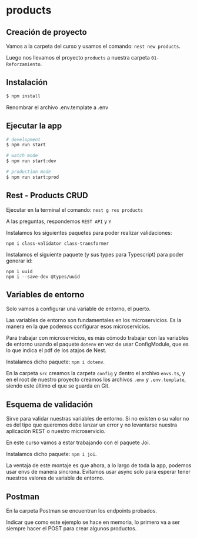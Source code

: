 # products

## Creación de proyecto

Vamos a la carpeta del curso y usamos el comando: `nest new products`.

Luego nos llevamos el proyecto `products` a nuestra carpeta `01-Reforzamiento`.

## Instalación

```bash
$ npm install
```

Renombrar el archivo .env.template a .env

## Ejecutar la app

```bash
# development
$ npm run start

# watch mode
$ npm run start:dev

# production mode
$ npm run start:prod
```

## Rest - Products CRUD

Ejecutar en la terminal el comando: `nest g res products`

A las preguntas, respondemos `REST API` y `Y`

Instalamos los siguientes paquetes para poder realizar validaciones:

```
npm i class-validator class-transformer
```

Instalamos el siguiente paquete (y sus types para Typescript) para poder generar id:

```
npm i uuid
npm i --save-dev @types/uuid
```

## Variables de entorno

Solo vamos a configurar una variable de entorno, el puerto.

Las variables de entorno son fundamentales en los microservicios. Es la manera en la que podemos configurar esos microservicios.

Para trabajar con microservicios, es más cómodo trabajar con las variables de entorno usando el paquete `dotenv` en vez de usar ConfigModule, que es lo que indica el pdf de los atajos de Nest.

Instalamos dicho paquete: `npm i dotenv`.

En la carpeta `src` creamos la carpeta `config` y dentro el archivo `envs.ts`, y en el root de nuestro proyecto creamos los archivos `.env` y `.env.template`, siendo este último el que se guarda en Git.

## Esquema de validación

Sirve para validar nuestras variables de entorno. Si no existen o su valor no es del tipo que queremos debe lanzar un error y no levantarse nuestra aplicación REST o nuestro microservicio.

En este curso vamos a estar trabajando con el paquete Joi.

Instalamos dicho paquete: `npm i joi`.

La ventaja de este montaje es que ahora, a lo largo de toda la app, podemos usar envs de manera síncrona. Evitamos usar async solo para esperar tener nuestros valores de variable de entorno.

## Postman

En la carpeta Postman se encuentran los endpoints probados.

Indicar que como este ejemplo se hace en memoria, lo primero va a ser siempre hacer el POST para crear algunos productos.
